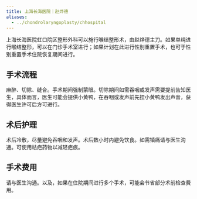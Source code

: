 ```yaml
---
title: 上海长海医院｜赵烨德
aliases:
  - ../chondrolaryngoplasty/chhospital
---
```


上海长海医院虹口院区整形外科可以施行喉结整形术，由赵烨德主刀。如果单纯进行喉结整形，可以在门诊手术室进行；如果计划在此进行性别重置手术，也可于性别重置手术住院恢复期间进行。

## 手术流程

麻醉、切除、缝合。手术期间强制蒙眼。切除期间如需吞咽或发声需要提前告知医生，具体而言，医生可能会提供小黄鸭，在吞咽或发声前先捏小黄鸭发出声音，获得医生许可后方可进行。

## 术后护理

术后冷敷，尽量避免吞咽和发声。术后数小时内避免饮食。如需镇痛请与医生沟通。可使用祛疤药物以减轻疤痕。

## 手术费用

请与医生沟通。以及，如果在住院期间进行多个手术，可能会节省部分术前检查费用。
